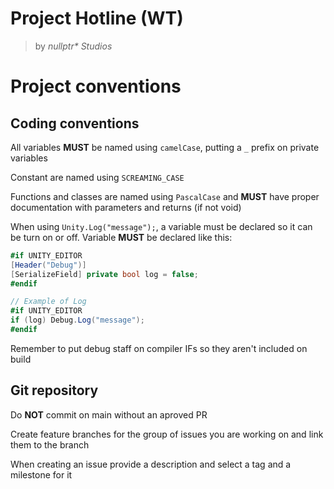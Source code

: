 # Project Hotline (WT)
> by _nullptr* Studios_

# Project conventions

## Coding conventions

All variables **MUST** be named using `camelCase`, putting a `_` prefix on private variables

Constant are named using `SCREAMING_CASE`

Functions and classes are named using `PascalCase` and **MUST** have proper documentation with parameters and returns (if not void)

When using `Unity.Log("message");`, a variable must be declared so it can be turn on or off. 
Variable **MUST** be declared like this: 
```csharp
#if UNITY_EDITOR
[Header("Debug")]
[SerializeField] private bool log = false;
#endif

// Example of Log
#if UNITY_EDITOR
if (log) Debug.Log("message");
#endif
```
Remember to put debug staff on compiler IFs so they aren't included on build

## Git repository

Do **NOT** commit on main without an aproved PR

Create feature branches for the group of issues you are working on and link them to the branch

When creating an issue provide a description and select a tag and a milestone for it
